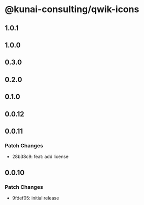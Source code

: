 # @kunai-consulting/qwik-icons

## 1.0.1

## 1.0.0

## 0.3.0

## 0.2.0

## 0.1.0

## 0.0.12

## 0.0.11

### Patch Changes

- 28b38c9: feat: add license

## 0.0.10

### Patch Changes

- 9fdef05: initial release
